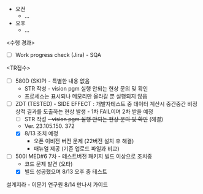 - 오전
	- ...
- 오후
	- ...

<수행 경과>
- [ ] Work progress check (Jira) - SQA

<TR접수>
- [ ] 580D (SKIP) - 특별한 내용 없음
	- STR 작성 - vision pgm 실행 안되는 현상 문의 및 확인
	- 프로세스는 표시되나 메모리만 올라갈 뿐 실행되지 않음
- [ ] ZDT (TESTED) - SIDE EFFECT : 개발자테스트 중 데이터 계산시 중간중간 비정상적 결과를 도출하는 현상 발생 - 1차 FAIL이며 2차 받을 예정
	- [ ] STR 작성 ~~- vision pgm 실행 안되는 현상 문의 및 확인~~ (해결)
	- Ver. 23.105.150. 372
	- [x] 8/13 조치 예정
		- 오픈 이비전 버전 문제 (22버전 설치 후 해결)
		- 매뉴얼 제공 (기존 업로드 파일과 비교)
- [ ] 500I MED#6 7차 - 테스트버전 패키지 빌드 이상으로 조치중
	- 코드 문제 발견 (오타)
	- [x] 빌드 성공했으며 8/13 오후 중 테스트

설계지라 - 이문기 연구원 8/14 만나서 가이드

